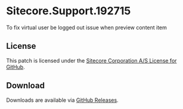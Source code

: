 # Sitecore.Support.192715
To fix virtual user be logged out issue when preview content item

## License  
This patch is licensed under the [Sitecore Corporation A/S License for GitHub](https://github.com/sitecoresupport/Sitecore.Support.192715/blob/master/LICENSE).  

## Download  
Downloads are available via [GitHub Releases](https://github.com/sitecoresupport/Sitecore.Support.192715/releases).  
